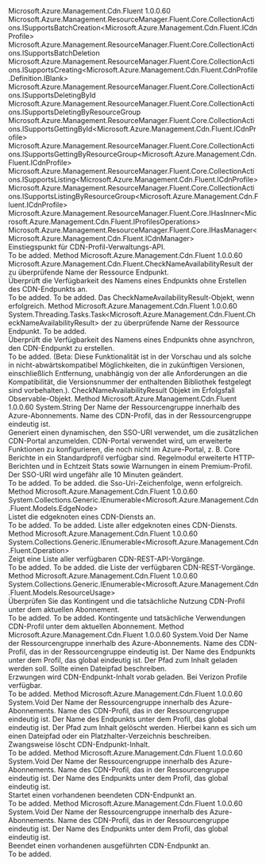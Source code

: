 <Type Name="ICdnProfiles" FullName="Microsoft.Azure.Management.Cdn.Fluent.ICdnProfiles">
  <TypeSignature Language="C#" Value="public interface ICdnProfiles : Microsoft.Azure.Management.ResourceManager.Fluent.Core.CollectionActions.ISupportsBatchCreation&lt;Microsoft.Azure.Management.Cdn.Fluent.ICdnProfile&gt;, Microsoft.Azure.Management.ResourceManager.Fluent.Core.CollectionActions.ISupportsBatchDeletion, Microsoft.Azure.Management.ResourceManager.Fluent.Core.CollectionActions.ISupportsCreating&lt;Microsoft.Azure.Management.Cdn.Fluent.CdnProfile.Definition.IBlank&gt;, Microsoft.Azure.Management.ResourceManager.Fluent.Core.CollectionActions.ISupportsDeletingById, Microsoft.Azure.Management.ResourceManager.Fluent.Core.CollectionActions.ISupportsDeletingByResourceGroup, Microsoft.Azure.Management.ResourceManager.Fluent.Core.CollectionActions.ISupportsGettingById&lt;Microsoft.Azure.Management.Cdn.Fluent.ICdnProfile&gt;, Microsoft.Azure.Management.ResourceManager.Fluent.Core.CollectionActions.ISupportsGettingByResourceGroup&lt;Microsoft.Azure.Management.Cdn.Fluent.ICdnProfile&gt;, Microsoft.Azure.Management.ResourceManager.Fluent.Core.CollectionActions.ISupportsListing&lt;Microsoft.Azure.Management.Cdn.Fluent.ICdnProfile&gt;, Microsoft.Azure.Management.ResourceManager.Fluent.Core.CollectionActions.ISupportsListingByResourceGroup&lt;Microsoft.Azure.Management.Cdn.Fluent.ICdnProfile&gt;, Microsoft.Azure.Management.ResourceManager.Fluent.Core.IHasInner&lt;Microsoft.Azure.Management.Cdn.Fluent.IProfilesOperations&gt;, Microsoft.Azure.Management.ResourceManager.Fluent.Core.IHasManager&lt;Microsoft.Azure.Management.Cdn.Fluent.ICdnManager&gt;" />
  <TypeSignature Language="ILAsm" Value=".class public interface auto ansi abstract ICdnProfiles implements class Microsoft.Azure.Management.ResourceManager.Fluent.Core.CollectionActions.ISupportsBatchCreation`1&lt;class Microsoft.Azure.Management.Cdn.Fluent.ICdnProfile&gt;, class Microsoft.Azure.Management.ResourceManager.Fluent.Core.CollectionActions.ISupportsBatchDeletion, class Microsoft.Azure.Management.ResourceManager.Fluent.Core.CollectionActions.ISupportsCreating`1&lt;class Microsoft.Azure.Management.Cdn.Fluent.CdnProfile.Definition.IBlank&gt;, class Microsoft.Azure.Management.ResourceManager.Fluent.Core.CollectionActions.ISupportsDeletingById, class Microsoft.Azure.Management.ResourceManager.Fluent.Core.CollectionActions.ISupportsDeletingByResourceGroup, class Microsoft.Azure.Management.ResourceManager.Fluent.Core.CollectionActions.ISupportsGettingById`1&lt;class Microsoft.Azure.Management.Cdn.Fluent.ICdnProfile&gt;, class Microsoft.Azure.Management.ResourceManager.Fluent.Core.CollectionActions.ISupportsGettingByResourceGroup`1&lt;class Microsoft.Azure.Management.Cdn.Fluent.ICdnProfile&gt;, class Microsoft.Azure.Management.ResourceManager.Fluent.Core.CollectionActions.ISupportsListing`1&lt;class Microsoft.Azure.Management.Cdn.Fluent.ICdnProfile&gt;, class Microsoft.Azure.Management.ResourceManager.Fluent.Core.CollectionActions.ISupportsListingByResourceGroup`1&lt;class Microsoft.Azure.Management.Cdn.Fluent.ICdnProfile&gt;, class Microsoft.Azure.Management.ResourceManager.Fluent.Core.IBeta, class Microsoft.Azure.Management.ResourceManager.Fluent.Core.IHasInner`1&lt;class Microsoft.Azure.Management.Cdn.Fluent.IProfilesOperations&gt;, class Microsoft.Azure.Management.ResourceManager.Fluent.Core.IHasManager`1&lt;class Microsoft.Azure.Management.Cdn.Fluent.ICdnManager&gt;" />
  <TypeSignature Language="DocId" Value="T:Microsoft.Azure.Management.Cdn.Fluent.ICdnProfiles" />
  <TypeSignature Language="VB.NET" Value="Public Interface ICdnProfiles&#xA;Implements IHasInner(Of IProfilesOperations), IHasManager(Of ICdnManager), ISupportsBatchCreation(Of ICdnProfile), ISupportsBatchDeletion, ISupportsCreating(Of IBlank), ISupportsDeletingById, ISupportsDeletingByResourceGroup, ISupportsGettingById(Of ICdnProfile), ISupportsGettingByResourceGroup(Of ICdnProfile), ISupportsListing(Of ICdnProfile), ISupportsListingByResourceGroup(Of ICdnProfile)" />
  <TypeSignature Language="F#" Value="type ICdnProfiles = interface&#xA;    interface ISupportsCreating&lt;IBlank&gt;&#xA;    interface ISupportsListing&lt;ICdnProfile&gt;&#xA;    interface ISupportsListingByResourceGroup&lt;ICdnProfile&gt;&#xA;    interface ISupportsGettingByResourceGroup&lt;ICdnProfile&gt;&#xA;    interface ISupportsGettingById&lt;ICdnProfile&gt;&#xA;    interface ISupportsDeletingById&#xA;    interface ISupportsDeletingByResourceGroup&#xA;    interface ISupportsBatchCreation&lt;ICdnProfile&gt;&#xA;    interface ISupportsBatchDeletion&#xA;    interface IBeta&#xA;    interface IHasManager&lt;ICdnManager&gt;&#xA;    interface IHasInner&lt;IProfilesOperations&gt;" />
  <AssemblyInfo>
    <AssemblyName>Microsoft.Azure.Management.Cdn.Fluent</AssemblyName>
    <AssemblyVersion>1.0.0.60</AssemblyVersion>
  </AssemblyInfo>
  <Interfaces>
    <Interface>
      <InterfaceName>Microsoft.Azure.Management.ResourceManager.Fluent.Core.CollectionActions.ISupportsBatchCreation&lt;Microsoft.Azure.Management.Cdn.Fluent.ICdnProfile&gt;</InterfaceName>
    </Interface>
    <Interface>
      <InterfaceName>Microsoft.Azure.Management.ResourceManager.Fluent.Core.CollectionActions.ISupportsBatchDeletion</InterfaceName>
    </Interface>
    <Interface>
      <InterfaceName>Microsoft.Azure.Management.ResourceManager.Fluent.Core.CollectionActions.ISupportsCreating&lt;Microsoft.Azure.Management.Cdn.Fluent.CdnProfile.Definition.IBlank&gt;</InterfaceName>
    </Interface>
    <Interface>
      <InterfaceName>Microsoft.Azure.Management.ResourceManager.Fluent.Core.CollectionActions.ISupportsDeletingById</InterfaceName>
    </Interface>
    <Interface>
      <InterfaceName>Microsoft.Azure.Management.ResourceManager.Fluent.Core.CollectionActions.ISupportsDeletingByResourceGroup</InterfaceName>
    </Interface>
    <Interface>
      <InterfaceName>Microsoft.Azure.Management.ResourceManager.Fluent.Core.CollectionActions.ISupportsGettingById&lt;Microsoft.Azure.Management.Cdn.Fluent.ICdnProfile&gt;</InterfaceName>
    </Interface>
    <Interface>
      <InterfaceName>Microsoft.Azure.Management.ResourceManager.Fluent.Core.CollectionActions.ISupportsGettingByResourceGroup&lt;Microsoft.Azure.Management.Cdn.Fluent.ICdnProfile&gt;</InterfaceName>
    </Interface>
    <Interface>
      <InterfaceName>Microsoft.Azure.Management.ResourceManager.Fluent.Core.CollectionActions.ISupportsListing&lt;Microsoft.Azure.Management.Cdn.Fluent.ICdnProfile&gt;</InterfaceName>
    </Interface>
    <Interface>
      <InterfaceName>Microsoft.Azure.Management.ResourceManager.Fluent.Core.CollectionActions.ISupportsListingByResourceGroup&lt;Microsoft.Azure.Management.Cdn.Fluent.ICdnProfile&gt;</InterfaceName>
    </Interface>
    <Interface>
      <InterfaceName>Microsoft.Azure.Management.ResourceManager.Fluent.Core.IHasInner&lt;Microsoft.Azure.Management.Cdn.Fluent.IProfilesOperations&gt;</InterfaceName>
    </Interface>
    <Interface>
      <InterfaceName>Microsoft.Azure.Management.ResourceManager.Fluent.Core.IHasManager&lt;Microsoft.Azure.Management.Cdn.Fluent.ICdnManager&gt;</InterfaceName>
    </Interface>
  </Interfaces>
  <Docs>
    <summary>
            Einstiegspunkt für CDN-Profil-Verwaltungs-API.
            </summary>
    <remarks>To be added.</remarks>
  </Docs>
  <Members>
    <Member MemberName="CheckEndpointNameAvailability">
      <MemberSignature Language="C#" Value="public Microsoft.Azure.Management.Cdn.Fluent.CheckNameAvailabilityResult CheckEndpointNameAvailability (string name);" />
      <MemberSignature Language="ILAsm" Value=".method public hidebysig newslot virtual instance class Microsoft.Azure.Management.Cdn.Fluent.CheckNameAvailabilityResult CheckEndpointNameAvailability(string name) cil managed" />
      <MemberSignature Language="DocId" Value="M:Microsoft.Azure.Management.Cdn.Fluent.ICdnProfiles.CheckEndpointNameAvailability(System.String)" />
      <MemberSignature Language="VB.NET" Value="Public Function CheckEndpointNameAvailability (name As String) As CheckNameAvailabilityResult" />
      <MemberSignature Language="F#" Value="abstract member CheckEndpointNameAvailability : string -&gt; Microsoft.Azure.Management.Cdn.Fluent.CheckNameAvailabilityResult" Usage="iCdnProfiles.CheckEndpointNameAvailability name" />
      <MemberType>Method</MemberType>
      <AssemblyInfo>
        <AssemblyName>Microsoft.Azure.Management.Cdn.Fluent</AssemblyName>
        <AssemblyVersion>1.0.0.60</AssemblyVersion>
      </AssemblyInfo>
      <ReturnValue>
        <ReturnType>Microsoft.Azure.Management.Cdn.Fluent.CheckNameAvailabilityResult</ReturnType>
      </ReturnValue>
      <Parameters>
        <Parameter Name="name" Type="System.String" />
      </Parameters>
      <Docs>
        <param name="name">der zu überprüfende Name der Ressource Endpunkt.</param>
        <summary>
            Überprüft die Verfügbarkeit des Namens eines Endpunkts ohne Erstellen des CDN-Endpunkts an.
            </summary>
        <returns>To be added.</returns>
        <remarks>To be added.</remarks>
        <return>Das CheckNameAvailabilityResult-Objekt, wenn erfolgreich.</return>
      </Docs>
    </Member>
    <Member MemberName="CheckEndpointNameAvailabilityAsync">
      <MemberSignature Language="C#" Value="public System.Threading.Tasks.Task&lt;Microsoft.Azure.Management.Cdn.Fluent.CheckNameAvailabilityResult&gt; CheckEndpointNameAvailabilityAsync (string name, System.Threading.CancellationToken cancellationToken = null);" />
      <MemberSignature Language="ILAsm" Value=".method public hidebysig newslot virtual instance class System.Threading.Tasks.Task`1&lt;class Microsoft.Azure.Management.Cdn.Fluent.CheckNameAvailabilityResult&gt; CheckEndpointNameAvailabilityAsync(string name, valuetype System.Threading.CancellationToken cancellationToken) cil managed" />
      <MemberSignature Language="DocId" Value="M:Microsoft.Azure.Management.Cdn.Fluent.ICdnProfiles.CheckEndpointNameAvailabilityAsync(System.String,System.Threading.CancellationToken)" />
      <MemberSignature Language="F#" Value="abstract member CheckEndpointNameAvailabilityAsync : string * System.Threading.CancellationToken -&gt; System.Threading.Tasks.Task&lt;Microsoft.Azure.Management.Cdn.Fluent.CheckNameAvailabilityResult&gt;" Usage="iCdnProfiles.CheckEndpointNameAvailabilityAsync (name, cancellationToken)" />
      <MemberType>Method</MemberType>
      <AssemblyInfo>
        <AssemblyName>Microsoft.Azure.Management.Cdn.Fluent</AssemblyName>
        <AssemblyVersion>1.0.0.60</AssemblyVersion>
      </AssemblyInfo>
      <ReturnValue>
        <ReturnType>System.Threading.Tasks.Task&lt;Microsoft.Azure.Management.Cdn.Fluent.CheckNameAvailabilityResult&gt;</ReturnType>
      </ReturnValue>
      <Parameters>
        <Parameter Name="name" Type="System.String" />
        <Parameter Name="cancellationToken" Type="System.Threading.CancellationToken" />
      </Parameters>
      <Docs>
        <param name="name">der zu überprüfende Name der Ressource Endpunkt.</param>
        <param name="cancellationToken">To be added.</param>
        <summary>
            Überprüft die Verfügbarkeit des Namens eines Endpunkts ohne asynchron, den CDN-Endpunkt zu erstellen.
            </summary>
        <returns>To be added.</returns>
        <remarks>
            (Beta: Diese Funktionalität ist in der Vorschau und als solche in nicht-abwärtskompatibel Möglichkeiten, die in zukünftigen Versionen, einschließlich Entfernung, unabhängig von der alle Anforderungen an die Kompatibilität, die Versionsnummer der enthaltenden Bibliothek festgelegt sind vorbehalten.).
            </remarks>
        <return>CheckNameAvailabilityResult Objekt im Erfolgsfall Observable-Objekt.</return>
      </Docs>
    </Member>
    <Member MemberName="GenerateSsoUri">
      <MemberSignature Language="C#" Value="public string GenerateSsoUri (string resourceGroupName, string profileName);" />
      <MemberSignature Language="ILAsm" Value=".method public hidebysig newslot virtual instance string GenerateSsoUri(string resourceGroupName, string profileName) cil managed" />
      <MemberSignature Language="DocId" Value="M:Microsoft.Azure.Management.Cdn.Fluent.ICdnProfiles.GenerateSsoUri(System.String,System.String)" />
      <MemberSignature Language="VB.NET" Value="Public Function GenerateSsoUri (resourceGroupName As String, profileName As String) As String" />
      <MemberSignature Language="F#" Value="abstract member GenerateSsoUri : string * string -&gt; string" Usage="iCdnProfiles.GenerateSsoUri (resourceGroupName, profileName)" />
      <MemberType>Method</MemberType>
      <AssemblyInfo>
        <AssemblyName>Microsoft.Azure.Management.Cdn.Fluent</AssemblyName>
        <AssemblyVersion>1.0.0.60</AssemblyVersion>
      </AssemblyInfo>
      <ReturnValue>
        <ReturnType>System.String</ReturnType>
      </ReturnValue>
      <Parameters>
        <Parameter Name="resourceGroupName" Type="System.String" />
        <Parameter Name="profileName" Type="System.String" />
      </Parameters>
      <Docs>
        <param name="resourceGroupName">Der Name der Ressourcengruppe innerhalb des Azure-Abonnements.</param>
        <param name="profileName">Name des CDN-Profil, das in der Ressourcengruppe eindeutig ist.</param>
        <summary>
            Generiert einen dynamischen, den SSO-URI verwendet, um die zusätzlichen CDN-Portal anzumelden.
            CDN-Portal verwendet wird, um erweiterte Funktionen zu konfigurieren, die noch nicht im Azure-Portal, z. B. Core Berichte in ein Standardprofil verfügbar sind. Regelmodul erweiterte HTTP-Berichten und in Echtzeit Stats sowie Warnungen in einem Premium-Profil.
            Der SSO-URI wird ungefähr alle 10 Minuten geändert.
            </summary>
        <returns>To be added.</returns>
        <remarks>To be added.</remarks>
        <return>die Sso-Uri-Zeichenfolge, wenn erfolgreich.</return>
      </Docs>
    </Member>
    <Member MemberName="ListEdgeNodes">
      <MemberSignature Language="C#" Value="public System.Collections.Generic.IEnumerable&lt;Microsoft.Azure.Management.Cdn.Fluent.Models.EdgeNode&gt; ListEdgeNodes ();" />
      <MemberSignature Language="ILAsm" Value=".method public hidebysig newslot virtual instance class System.Collections.Generic.IEnumerable`1&lt;class Microsoft.Azure.Management.Cdn.Fluent.Models.EdgeNode&gt; ListEdgeNodes() cil managed" />
      <MemberSignature Language="DocId" Value="M:Microsoft.Azure.Management.Cdn.Fluent.ICdnProfiles.ListEdgeNodes" />
      <MemberSignature Language="VB.NET" Value="Public Function ListEdgeNodes () As IEnumerable(Of EdgeNode)" />
      <MemberSignature Language="F#" Value="abstract member ListEdgeNodes : unit -&gt; seq&lt;Microsoft.Azure.Management.Cdn.Fluent.Models.EdgeNode&gt;" Usage="iCdnProfiles.ListEdgeNodes " />
      <MemberType>Method</MemberType>
      <AssemblyInfo>
        <AssemblyName>Microsoft.Azure.Management.Cdn.Fluent</AssemblyName>
        <AssemblyVersion>1.0.0.60</AssemblyVersion>
      </AssemblyInfo>
      <ReturnValue>
        <ReturnType>System.Collections.Generic.IEnumerable&lt;Microsoft.Azure.Management.Cdn.Fluent.Models.EdgeNode&gt;</ReturnType>
      </ReturnValue>
      <Parameters />
      <Docs>
        <summary>
            Listet die edgeknoten eines CDN-Diensts an.
            </summary>
        <returns>To be added.</returns>
        <remarks>To be added.</remarks>
        <return>Liste aller edgeknoten eines CDN-Diensts.</return>
      </Docs>
    </Member>
    <Member MemberName="ListOperations">
      <MemberSignature Language="C#" Value="public System.Collections.Generic.IEnumerable&lt;Microsoft.Azure.Management.Cdn.Fluent.Operation&gt; ListOperations ();" />
      <MemberSignature Language="ILAsm" Value=".method public hidebysig newslot virtual instance class System.Collections.Generic.IEnumerable`1&lt;class Microsoft.Azure.Management.Cdn.Fluent.Operation&gt; ListOperations() cil managed" />
      <MemberSignature Language="DocId" Value="M:Microsoft.Azure.Management.Cdn.Fluent.ICdnProfiles.ListOperations" />
      <MemberSignature Language="VB.NET" Value="Public Function ListOperations () As IEnumerable(Of Operation)" />
      <MemberSignature Language="F#" Value="abstract member ListOperations : unit -&gt; seq&lt;Microsoft.Azure.Management.Cdn.Fluent.Operation&gt;" Usage="iCdnProfiles.ListOperations " />
      <MemberType>Method</MemberType>
      <AssemblyInfo>
        <AssemblyName>Microsoft.Azure.Management.Cdn.Fluent</AssemblyName>
        <AssemblyVersion>1.0.0.60</AssemblyVersion>
      </AssemblyInfo>
      <ReturnValue>
        <ReturnType>System.Collections.Generic.IEnumerable&lt;Microsoft.Azure.Management.Cdn.Fluent.Operation&gt;</ReturnType>
      </ReturnValue>
      <Parameters />
      <Docs>
        <summary>
            Zeigt eine Liste aller verfügbaren CDN-REST-API-Vorgänge.
            </summary>
        <returns>To be added.</returns>
        <remarks>To be added.</remarks>
        <return>die Liste der verfügbaren CDN-REST-Vorgänge.</return>
      </Docs>
    </Member>
    <Member MemberName="ListResourceUsage">
      <MemberSignature Language="C#" Value="public System.Collections.Generic.IEnumerable&lt;Microsoft.Azure.Management.Cdn.Fluent.Models.ResourceUsage&gt; ListResourceUsage ();" />
      <MemberSignature Language="ILAsm" Value=".method public hidebysig newslot virtual instance class System.Collections.Generic.IEnumerable`1&lt;class Microsoft.Azure.Management.Cdn.Fluent.Models.ResourceUsage&gt; ListResourceUsage() cil managed" />
      <MemberSignature Language="DocId" Value="M:Microsoft.Azure.Management.Cdn.Fluent.ICdnProfiles.ListResourceUsage" />
      <MemberSignature Language="VB.NET" Value="Public Function ListResourceUsage () As IEnumerable(Of ResourceUsage)" />
      <MemberSignature Language="F#" Value="abstract member ListResourceUsage : unit -&gt; seq&lt;Microsoft.Azure.Management.Cdn.Fluent.Models.ResourceUsage&gt;" Usage="iCdnProfiles.ListResourceUsage " />
      <MemberType>Method</MemberType>
      <AssemblyInfo>
        <AssemblyName>Microsoft.Azure.Management.Cdn.Fluent</AssemblyName>
        <AssemblyVersion>1.0.0.60</AssemblyVersion>
      </AssemblyInfo>
      <ReturnValue>
        <ReturnType>System.Collections.Generic.IEnumerable&lt;Microsoft.Azure.Management.Cdn.Fluent.Models.ResourceUsage&gt;</ReturnType>
      </ReturnValue>
      <Parameters />
      <Docs>
        <summary>
            Überprüfen Sie das Kontingent und die tatsächliche Nutzung CDN-Profil unter dem aktuellen Abonnement.
            </summary>
        <returns>To be added.</returns>
        <remarks>To be added.</remarks>
        <return>Kontingente und tatsächliche Verwendungen CDN-Profil unter dem aktuellen Abonnement.</return>
      </Docs>
    </Member>
    <Member MemberName="LoadEndpointContent">
      <MemberSignature Language="C#" Value="public void LoadEndpointContent (string resourceGroupName, string profileName, string endpointName, System.Collections.Generic.IList&lt;string&gt; contentPaths);" />
      <MemberSignature Language="ILAsm" Value=".method public hidebysig newslot virtual instance void LoadEndpointContent(string resourceGroupName, string profileName, string endpointName, class System.Collections.Generic.IList`1&lt;string&gt; contentPaths) cil managed" />
      <MemberSignature Language="DocId" Value="M:Microsoft.Azure.Management.Cdn.Fluent.ICdnProfiles.LoadEndpointContent(System.String,System.String,System.String,System.Collections.Generic.IList{System.String})" />
      <MemberSignature Language="VB.NET" Value="Public Sub LoadEndpointContent (resourceGroupName As String, profileName As String, endpointName As String, contentPaths As IList(Of String))" />
      <MemberSignature Language="F#" Value="abstract member LoadEndpointContent : string * string * string * System.Collections.Generic.IList&lt;string&gt; -&gt; unit" Usage="iCdnProfiles.LoadEndpointContent (resourceGroupName, profileName, endpointName, contentPaths)" />
      <MemberType>Method</MemberType>
      <AssemblyInfo>
        <AssemblyName>Microsoft.Azure.Management.Cdn.Fluent</AssemblyName>
        <AssemblyVersion>1.0.0.60</AssemblyVersion>
      </AssemblyInfo>
      <ReturnValue>
        <ReturnType>System.Void</ReturnType>
      </ReturnValue>
      <Parameters>
        <Parameter Name="resourceGroupName" Type="System.String" />
        <Parameter Name="profileName" Type="System.String" />
        <Parameter Name="endpointName" Type="System.String" />
        <Parameter Name="contentPaths" Type="System.Collections.Generic.IList&lt;System.String&gt;" />
      </Parameters>
      <Docs>
        <param name="resourceGroupName">Der Name der Ressourcengruppe innerhalb des Azure-Abonnements.</param>
        <param name="profileName">Name des CDN-Profil, das in der Ressourcengruppe eindeutig ist.</param>
        <param name="endpointName">Der Name des Endpunkts unter dem Profil, das global eindeutig ist.</param>
        <param name="contentPaths">Der Pfad zum Inhalt geladen werden soll. Sollte einen Dateipfad beschreiben.</param>
        <summary>
            Erzwungen wird CDN-Endpunkt-Inhalt vorab geladen. Bei Verizon Profile verfügbar.
            </summary>
        <remarks>To be added.</remarks>
      </Docs>
    </Member>
    <Member MemberName="PurgeEndpointContent">
      <MemberSignature Language="C#" Value="public void PurgeEndpointContent (string resourceGroupName, string profileName, string endpointName, System.Collections.Generic.IList&lt;string&gt; contentPaths);" />
      <MemberSignature Language="ILAsm" Value=".method public hidebysig newslot virtual instance void PurgeEndpointContent(string resourceGroupName, string profileName, string endpointName, class System.Collections.Generic.IList`1&lt;string&gt; contentPaths) cil managed" />
      <MemberSignature Language="DocId" Value="M:Microsoft.Azure.Management.Cdn.Fluent.ICdnProfiles.PurgeEndpointContent(System.String,System.String,System.String,System.Collections.Generic.IList{System.String})" />
      <MemberSignature Language="VB.NET" Value="Public Sub PurgeEndpointContent (resourceGroupName As String, profileName As String, endpointName As String, contentPaths As IList(Of String))" />
      <MemberSignature Language="F#" Value="abstract member PurgeEndpointContent : string * string * string * System.Collections.Generic.IList&lt;string&gt; -&gt; unit" Usage="iCdnProfiles.PurgeEndpointContent (resourceGroupName, profileName, endpointName, contentPaths)" />
      <MemberType>Method</MemberType>
      <AssemblyInfo>
        <AssemblyName>Microsoft.Azure.Management.Cdn.Fluent</AssemblyName>
        <AssemblyVersion>1.0.0.60</AssemblyVersion>
      </AssemblyInfo>
      <ReturnValue>
        <ReturnType>System.Void</ReturnType>
      </ReturnValue>
      <Parameters>
        <Parameter Name="resourceGroupName" Type="System.String" />
        <Parameter Name="profileName" Type="System.String" />
        <Parameter Name="endpointName" Type="System.String" />
        <Parameter Name="contentPaths" Type="System.Collections.Generic.IList&lt;System.String&gt;" />
      </Parameters>
      <Docs>
        <param name="resourceGroupName">Der Name der Ressourcengruppe innerhalb des Azure-Abonnements.</param>
        <param name="profileName">Name des CDN-Profil, das in der Ressourcengruppe eindeutig ist.</param>
        <param name="endpointName">Der Name des Endpunkts unter dem Profil, das global eindeutig ist.</param>
        <param name="contentPaths">Der Pfad zum Inhalt gelöscht werden. Hierbei kann es sich um einen Dateipfad oder ein Platzhalter-Verzeichnis beschreiben.</param>
        <summary>
            Zwangsweise löscht CDN-Endpunkt-Inhalt.
            </summary>
        <remarks>To be added.</remarks>
      </Docs>
    </Member>
    <Member MemberName="StartEndpoint">
      <MemberSignature Language="C#" Value="public void StartEndpoint (string resourceGroupName, string profileName, string endpointName);" />
      <MemberSignature Language="ILAsm" Value=".method public hidebysig newslot virtual instance void StartEndpoint(string resourceGroupName, string profileName, string endpointName) cil managed" />
      <MemberSignature Language="DocId" Value="M:Microsoft.Azure.Management.Cdn.Fluent.ICdnProfiles.StartEndpoint(System.String,System.String,System.String)" />
      <MemberSignature Language="VB.NET" Value="Public Sub StartEndpoint (resourceGroupName As String, profileName As String, endpointName As String)" />
      <MemberSignature Language="F#" Value="abstract member StartEndpoint : string * string * string -&gt; unit" Usage="iCdnProfiles.StartEndpoint (resourceGroupName, profileName, endpointName)" />
      <MemberType>Method</MemberType>
      <AssemblyInfo>
        <AssemblyName>Microsoft.Azure.Management.Cdn.Fluent</AssemblyName>
        <AssemblyVersion>1.0.0.60</AssemblyVersion>
      </AssemblyInfo>
      <ReturnValue>
        <ReturnType>System.Void</ReturnType>
      </ReturnValue>
      <Parameters>
        <Parameter Name="resourceGroupName" Type="System.String" />
        <Parameter Name="profileName" Type="System.String" />
        <Parameter Name="endpointName" Type="System.String" />
      </Parameters>
      <Docs>
        <param name="resourceGroupName">Der Name der Ressourcengruppe innerhalb des Azure-Abonnements.</param>
        <param name="profileName">Name des CDN-Profil, das in der Ressourcengruppe eindeutig ist.</param>
        <param name="endpointName">Der Name des Endpunkts unter dem Profil, das global eindeutig ist.</param>
        <summary>
            Startet einen vorhandenen beendeten CDN-Endpunkt an.
            </summary>
        <remarks>To be added.</remarks>
      </Docs>
    </Member>
    <Member MemberName="StopEndpoint">
      <MemberSignature Language="C#" Value="public void StopEndpoint (string resourceGroupName, string profileName, string endpointName);" />
      <MemberSignature Language="ILAsm" Value=".method public hidebysig newslot virtual instance void StopEndpoint(string resourceGroupName, string profileName, string endpointName) cil managed" />
      <MemberSignature Language="DocId" Value="M:Microsoft.Azure.Management.Cdn.Fluent.ICdnProfiles.StopEndpoint(System.String,System.String,System.String)" />
      <MemberSignature Language="VB.NET" Value="Public Sub StopEndpoint (resourceGroupName As String, profileName As String, endpointName As String)" />
      <MemberSignature Language="F#" Value="abstract member StopEndpoint : string * string * string -&gt; unit" Usage="iCdnProfiles.StopEndpoint (resourceGroupName, profileName, endpointName)" />
      <MemberType>Method</MemberType>
      <AssemblyInfo>
        <AssemblyName>Microsoft.Azure.Management.Cdn.Fluent</AssemblyName>
        <AssemblyVersion>1.0.0.60</AssemblyVersion>
      </AssemblyInfo>
      <ReturnValue>
        <ReturnType>System.Void</ReturnType>
      </ReturnValue>
      <Parameters>
        <Parameter Name="resourceGroupName" Type="System.String" />
        <Parameter Name="profileName" Type="System.String" />
        <Parameter Name="endpointName" Type="System.String" />
      </Parameters>
      <Docs>
        <param name="resourceGroupName">Der Name der Ressourcengruppe innerhalb des Azure-Abonnements.</param>
        <param name="profileName">Name des CDN-Profil, das in der Ressourcengruppe eindeutig ist.</param>
        <param name="endpointName">Der Name des Endpunkts unter dem Profil, das global eindeutig ist.</param>
        <summary>
            Beendet einen vorhandenen ausgeführten CDN-Endpunkt an.
            </summary>
        <remarks>To be added.</remarks>
      </Docs>
    </Member>
  </Members>
</Type>